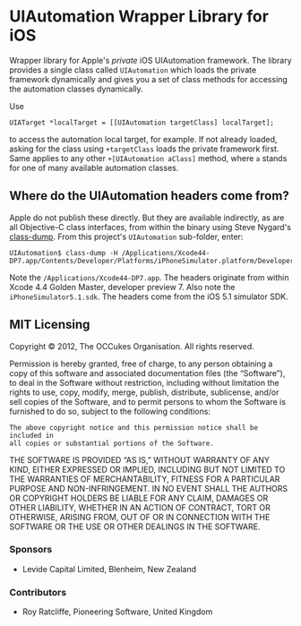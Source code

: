 # UIAutomation Wrapper Library for iOS

Wrapper library for Apple's _private_ iOS UIAutomation framework. The library provides a single class called `UIAutomation` which loads the private framework dynamically and gives you a set of class methods for accessing the automation classes dynamically.

Use

```objc
UIATarget *localTarget = [[UIAutomation targetClass] localTarget];
```

to access the automation local target, for example. If not already loaded, asking for the class using `+targetClass` loads the private framework first. Same applies to any other `+[UIAutomation aClass]` method, where `a` stands for one of many available automation classes.

## Where do the UIAutomation headers come from?

Apple do not publish these directly. But they are available indirectly, as are all Objective-C class interfaces, from within the binary using Steve Nygard's [class-dump](http://www.codethecode.com/projects/class-dump/). From this project's `UIAutomation` sub-folder, enter:

	UIAutomation$ class-dump -H /Applications/Xcode44-DP7.app/Contents/Developer/Platforms/iPhoneSimulator.platform/Developer/SDKs/iPhoneSimulator5.1.sdk/Developer/Library/PrivateFrameworks/UIAutomation.framework

Note the `/Applications/Xcode44-DP7.app`. The headers originate from within Xcode 4.4 Golden Master, developer preview 7. Also note the `iPhoneSimulator5.1.sdk`. The headers come from the iOS 5.1 simulator SDK.

## MIT Licensing

Copyright © 2012, The OCCukes Organisation. All rights reserved.

Permission is hereby granted, free of charge, to any person obtaining a copy
of this software and associated documentation files (the “Software”), to deal
in the Software without restriction, including without limitation the rights
to use, copy, modify, merge, publish, distribute, sublicense, and/or sell
copies of the Software, and to permit persons to whom the Software is
furnished to do so, subject to the following conditions:

	The above copyright notice and this permission notice shall be included in
	all copies or substantial portions of the Software.

THE SOFTWARE IS PROVIDED “AS IS,” WITHOUT WARRANTY OF ANY KIND, EITHER
EXPRESSED OR IMPLIED, INCLUDING BUT NOT LIMITED TO THE WARRANTIES OF
MERCHANTABILITY, FITNESS FOR A PARTICULAR PURPOSE AND NON-INFRINGEMENT. IN NO
EVENT SHALL THE AUTHORS OR COPYRIGHT HOLDERS BE LIABLE FOR ANY CLAIM, DAMAGES
OR OTHER LIABILITY, WHETHER IN AN ACTION OF CONTRACT, TORT OR OTHERWISE,
ARISING FROM, OUT OF OR IN CONNECTION WITH THE SOFTWARE OR THE USE OR OTHER
DEALINGS IN THE SOFTWARE.

### Sponsors

- Levide Capital Limited, Blenheim, New Zealand

### Contributors

- Roy Ratcliffe, Pioneering Software, United Kingdom
